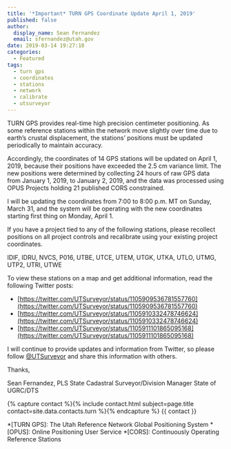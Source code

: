 ```yaml
---
title: '*Important* TURN GPS Coordinate Update April 1, 2019'
published: false
author:
  display_name: Sean Fernandez
  email: sfernandez@utah.gov
date: 2019-03-14 19:27:10
categories:
  - Featured
tags:
  - turn gps
  - coordinates
  - stations
  - network
  - calibrate
  - utsurveyor
---
```


TURN GPS provides real-time high precision centimeter positioning. As some reference stations within the network move slightly over time due to earth’s crustal displacement, the stations’ positions must be updated periodically to maintain accuracy.

Accordingly, the coordinates of 14 GPS stations will be updated on April 1, 2019, because their positions have exceeded the 2.5 cm variance limit. The new positions were determined by collecting 24 hours of raw GPS data from January 1, 2019, to January 2, 2019, and the data was processed using OPUS Projects holding 21 published CORS constrained.

I will be updating the coordinates from 7:00 to 8:00 p.m. MT on Sunday, March 31, and the system will be operating with the new coordinates starting first thing on Monday, April 1.

If you have a project tied to any of the following stations, please recollect positions on all project controls and recalibrate using your existing project coordinates.

IDIF, IDRU, NVCS, P016, UTBE, UTCE, UTEM, UTGK, UTKA, UTLO, UTMG, UTP2, UTRI, UTWE

To view these stations on a map and get additional information,  read the following Twitter posts:

- [https://twitter.com/UTSurveyor/status/1105909536781557760](https://twitter.com/UTSurveyor/status/1105909536781557760)
- [https://twitter.com/UTSurveyor/status/1105910332478746624](https://twitter.com/UTSurveyor/status/1105910332478746624)
- [https://twitter.com/UTSurveyor/status/1105911101865095168](https://twitter.com/UTSurveyor/status/1105911101865095168)

I will continue to provide updates and information from Twitter, so please follow [@UTSurveyor](https://twitter.com/UTSurveyor) and share this information with others.

Thanks,

Sean Fernandez, PLS
State Cadastral Surveyor/Division Manager
State of UGRC/DTS

{% capture contact %}{% include contact.html subject=page.title contact=site.data.contacts.turn %}{% endcapture %}
{{ contact }}

*[TURN GPS]: The Utah Reference Network Global Positioning System
*[OPUS]: Online Positioning User Service
*[CORS]: Continuously Operating Reference Stations
